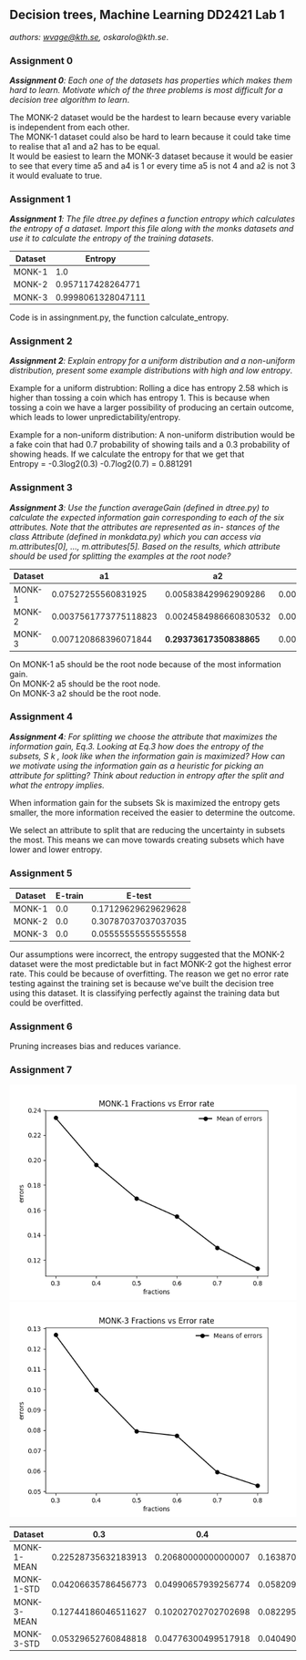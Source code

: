 ## Decision trees, Machine Learning DD2421 Lab 1

_authors: wvage@kth.se, oskarolo@kth.se_.


### Assignment 0
_**Assignment 0**: Each one of the datasets has properties which makes
them hard to learn. Motivate which of the three problems is most
difficult for a decision tree algorithm to learn_.

The MONK-2 dataset would be the hardest to learn because every variable is independent from each other.  
The MONK-1 dataset could also be hard to learn because it could take time to realise that a1 and a2 has to be equal.  
It would be easiest to learn the MONK-3 dataset because it would be easier to see that every time a5 and a4 is 1 or every time a5 is not 4 and a2 is not 3 it would evaluate to true. 

### Assignment 1
_**Assignment 1**: The file dtree.py defines a function entropy which
calculates the entropy of a dataset. Import this file along with the
monks datasets and use it to calculate the entropy of the training
datasets_.


Dataset                | Entropy
----------------------------|-----------------------------
MONK-1        | 1.0
MONK-2 | 0.957117428264771
MONK-3 | 0.9998061328047111

Code is in assingnment.py, the function calculate_entropy.  

### Assignment 2
_**Assignment 2**: Explain entropy for a uniform distribution and a
non-uniform distribution, present some example distributions with
high and low entropy_.

Example for a uniform distrubtion: Rolling a dice has entropy 2.58 which is higher than tossing a coin which has entropy 1. This is because when tossing a coin we have a larger possibility of producing an certain outcome, which leads to lower unpredictability/entropy.

Example for a non-uniform distribution: A non-uniform distribution would be a fake coin that had 0.7 probability of showing tails and a 0.3 probability of showing heads. If we calculate the entropy for that we get that  
Entropy = -0.3log2(0.3) -0.7log2(0.7) = 0.881291

### Assignment 3
_**Assignment 3**: Use the function averageGain (defined in dtree.py)
to calculate the expected information gain corresponding to each of
the six attributes. Note that the attributes are represented as in-
stances of the class Attribute (defined in monkdata.py) which you
can access via m.attributes[0], ..., m.attributes[5]. Based on
the results, which attribute should be used for splitting the examples
at the root node?_

Dataset                | a1| a2|a3|a4|a5|a6
----------------------------|--|--|--|--|--|-------------------
MONK-1        | 0.07527255560831925 | 0.005838429962909286 | 0.00470756661729721 | 0.02631169650768228 | **0.28703074971578435** |  0.0007578557158638421 |
MONK-2        | 0.0037561773775118823  | 0.0024584986660830532 | 0.0010561477158920196 |  0.015664247292643818| **0.01727717693791797** | 0.006247622236881467
MONK-3        | 0.007120868396071844  |  **0.29373617350838865** |  0.0008311140445336207| 0.002891817288654397 |  0.25591172461972755| 0.007077026074097326  

On MONK-1 a5 should be the root node because of the most information gain.  
On MONK-2 a5 should be the root node.   
On MONK-3 a2 should be the root node.  

### Assignment 4
_**Assignment 4**: For splitting we choose the attribute that maximizes
the information gain, Eq.3. Looking at Eq.3 how does the entropy of
the subsets, S k , look like when the information gain is maximized?
How can we motivate using the information gain as a heuristic for
picking an attribute for splitting? Think about reduction in entropy
after the split and what the entropy implies._

When information gain for the subsets Sk is maximized the entropy gets smaller, the more information received the easier to determine the outcome.

We select an attribute to split that are reducing the uncertainty in subsets the most. This means we can move towards creating subsets which have lower and lower entropy.

### Assignment 5

Dataset                | E-train | E-test
----------------------------|-----|------------------------
MONK-1        | 0.0 | 0.17129629629629628
MONK-2 | 0.0 | 0.30787037037037035
MONK-3 | 0.0 | 0.05555555555555558

Our assumptions were incorrect, the entropy suggested that the MONK-2 dataset were the most predictable but in fact MONK-2 got the highest error rate. This could be because of overfitting.
The reason we get no error rate testing against the training set is because we've built the decision tree using this dataset. It is classifying perfectly against the training data but could be overfitted.

### Assignment 6
Pruning increases bias and reduces variance.

### Assignment 7
![](monk1.png) 
![](monk3.png)

Dataset                | 0.3| 0.4|0.5|0.6 | 0.7 | 0.8
----------------------------|--|--|--|--|--|-------------------
MONK-1-MEAN        | 0.22528735632183913 | 0.20680000000000007 | 0.16387096774193555 | 0.14739999999999992 | 0.1265789473684211236842112 |  0.11479999999999997 |
MONK-1-STD        | 0.04206635786456773  | 0.04990657939256774 | 0.058209153334385026 |  0.05472834657827622 | 0.0684287199727991 | 0.07273141402350558
MONK-3-MEAN       |  0.12744186046511627  | 0.10202702702702698 | 0.08229508196721314 |  0.0718367346938776 | 0.06594594594594597 | 0.05560000000000004  
MONK-3-STD        | 0.05329652760848818  | 0.04776300499517918 | 0.04049082782592918 |  0.03686045492284099 | 0.041961625051875596 | 0.045088465231915974

